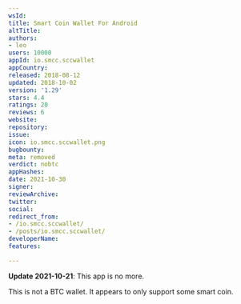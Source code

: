 ```yaml
---
wsId: 
title: Smart Coin Wallet For Android
altTitle: 
authors:
- leo
users: 10000
appId: io.smcc.sccwallet
appCountry: 
released: 2018-08-12
updated: 2018-10-02
version: '1.29'
stars: 4.4
ratings: 20
reviews: 6
website: 
repository: 
issue: 
icon: io.smcc.sccwallet.png
bugbounty: 
meta: removed
verdict: nobtc
appHashes: 
date: 2021-10-30
signer: 
reviewArchive: 
twitter: 
social: 
redirect_from:
- /io.smcc.sccwallet/
- /posts/io.smcc.sccwallet/
developerName: 
features: 

---
```


**Update 2021-10-21**: This app is no more.

This is not a BTC wallet. It appears to only support some smart coin.
